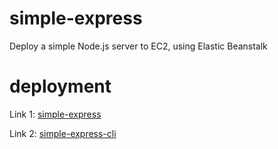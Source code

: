 # simple-express
Deploy a simple Node.js server to EC2, using Elastic Beanstalk



# deployment
Link 1: [simple-express](Simpleexpress-env.eba-m6rjn5ia.us-east-1.elasticbeanstalk.com)

Link 2: [simple-express-cli](simple-express-sli-env.eba-3q3mfpcm.us-east-1.elasticbeanstalk.com)